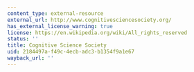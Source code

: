 ```yaml
---
content_type: external-resource
external_url: http://www.cognitivesciencesociety.org/
has_external_license_warning: true
license: https://en.wikipedia.org/wiki/All_rights_reserved
status: ''
title: Cognitive Science Society
uid: 2184497a-f49c-4ecb-adc3-b1354f9a1e67
wayback_url: ''
---
```

